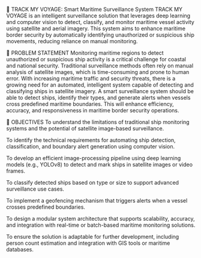 🚢 TRACK MY VOYAGE: Smart Maritime Surveillance System
TRACK MY VOYAGE is an intelligent surveillance solution that leverages deep learning and computer vision to detect, classify, and monitor maritime vessel activity using satellite and aerial imagery. This system aims to enhance maritime border security by automatically identifying unauthorized or suspicious ship movements, reducing reliance on manual monitoring.

🛑 PROBLEM STATEMENT
Monitoring maritime regions to detect unauthorized or suspicious ship activity is a critical challenge for coastal and national security. Traditional surveillance methods often rely on manual analysis of satellite images, which is time-consuming and prone to human error. With increasing maritime traffic and security threats, there is a growing need for an automated, intelligent system capable of detecting and classifying ships in satellite imagery. A smart surveillance system should be able to detect ships, identify their types, and generate alerts when vessels cross predefined maritime boundaries. This will enhance efficiency, accuracy, and responsiveness in maritime border security operations.

🎯 OBJECTIVES
To understand the limitations of traditional ship monitoring systems and the potential of satellite image-based surveillance.

To identify the technical requirements for automating ship detection, classification, and boundary alert generation using computer vision.

To develop an efficient image-processing pipeline using deep learning models (e.g., YOLOv8) to detect and mark ships in satellite images or video frames.

To classify detected ships based on type or size to support advanced surveillance use cases.

To implement a geofencing mechanism that triggers alerts when a vessel crosses predefined boundaries.

To design a modular system architecture that supports scalability, accuracy, and integration with real-time or batch-based maritime monitoring solutions.

To ensure the solution is adaptable for further development, including person count estimation and integration with GIS tools or maritime databases.
